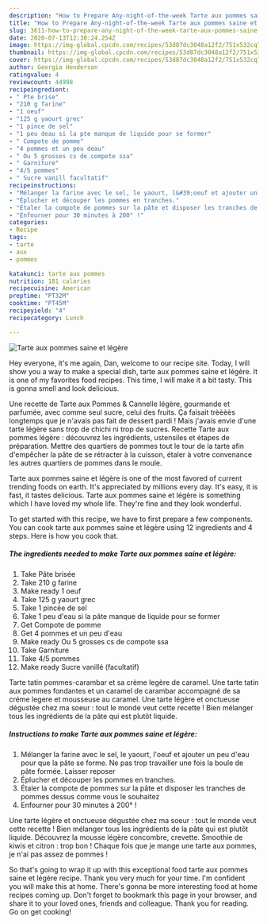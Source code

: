 ```yaml
---
description: "How to Prepare Any-night-of-the-week Tarte aux pommes saine et légère"
title: "How to Prepare Any-night-of-the-week Tarte aux pommes saine et légère"
slug: 3611-how-to-prepare-any-night-of-the-week-tarte-aux-pommes-saine-et-legere
date: 2020-07-13T12:30:24.254Z
image: https://img-global.cpcdn.com/recipes/53d87dc3048a12f2/751x532cq70/tarte-aux-pommes-saine-et-legere-photo-principale-de-la-recette.jpg
thumbnail: https://img-global.cpcdn.com/recipes/53d87dc3048a12f2/751x532cq70/tarte-aux-pommes-saine-et-legere-photo-principale-de-la-recette.jpg
cover: https://img-global.cpcdn.com/recipes/53d87dc3048a12f2/751x532cq70/tarte-aux-pommes-saine-et-legere-photo-principale-de-la-recette.jpg
author: Georgia Henderson
ratingvalue: 4
reviewcount: 44998
recipeingredient:
- " Pte brise"
- "210 g farine"
- "1 oeuf"
- "125 g yaourt grec"
- "1 pince de sel"
- "1 peu deau si la pte manque de liquide pour se former"
- " Compote de pomme"
- "4 pommes et un peu deau"
- " Ou 5 grosses cs de compote ssa"
- " Garniture"
- "4/5 pommes"
- " Sucre vanill facultatif"
recipeinstructions:
- "Mélanger la farine avec le sel, le yaourt, l&#39;oeuf et ajouter un peu d&#39;eau pour que la pâte se forme. Ne pas trop travailler une fois la boule de pâte formée. Laisser reposer"
- "Éplucher et découper les pommes en tranches."
- "Étaler la compote de pommes sur la pâte et disposer les tranches de pommes dessus comme vous le souhaitez"
- "Enfourner pour 30 minutes à 200° !"
categories:
- Recipe
tags:
- tarte
- aux
- pommes

katakunci: tarte aux pommes 
nutrition: 181 calories
recipecuisine: American
preptime: "PT32M"
cooktime: "PT45M"
recipeyield: "4"
recipecategory: Lunch

---
```



![Tarte aux pommes saine et légère](https://img-global.cpcdn.com/recipes/53d87dc3048a12f2/751x532cq70/tarte-aux-pommes-saine-et-legere-photo-principale-de-la-recette.jpg)

Hey everyone, it's me again, Dan, welcome to our recipe site. Today, I will show you a way to make a special dish, tarte aux pommes saine et légère. It is one of my favorites food recipes. This time, I will make it a bit tasty. This is gonna smell and look delicious.

Une recette de Tarte aux Pommes &amp; Cannelle légère, gourmande et parfumée, avec comme seul sucre, celui des fruits. Ça faisait trèèèès longtemps que je n&#39;avais pas fait de dessert pardi ! Mais j&#39;avais envie d&#39;une tarte légère sans trop de chichi ni trop de sucres. Recette Tarte aux pommes légère : découvrez les ingrédients, ustensiles et étapes de préparation. Mettre des quartiers de pommes tout le tour de la tarte afin d&#39;empêcher la pâte de se rétracter à la cuisson, étaler à votre convenance les autres quartiers de pommes dans le moule.

Tarte aux pommes saine et légère is one of the most favored of current trending foods on earth. It's appreciated by millions every day. It's easy, it is fast, it tastes delicious. Tarte aux pommes saine et légère is something which I have loved my whole life. They're fine and they look wonderful.


To get started with this recipe, we have to first prepare a few components. You can cook tarte aux pommes saine et légère using 12 ingredients and 4 steps. Here is how you cook that.

<!--inarticleads1-->

##### The ingredients needed to make Tarte aux pommes saine et légère:

1. Take  Pâte brisée
1. Take 210 g farine
1. Make ready 1 oeuf
1. Take 125 g yaourt grec
1. Take 1 pincée de sel
1. Take 1 peu d&#39;eau si la pâte manque de liquide pour se former
1. Get  Compote de pomme
1. Get 4 pommes et un peu d&#39;eau
1. Make ready  Ou 5 grosses cs de compote ssa
1. Take  Garniture
1. Take 4/5 pommes
1. Make ready  Sucre vanillé (facultatif)


Tarte tatin pommes-carambar et sa crème legère de caramel. Une tarte tatin aux pommes fondantes et un caramel de carambar accompagné de sa créme legere et mousseuse au caramel. Une tarte légère et onctueuse dégustée chez ma soeur : tout le monde veut cette recette ! Bien mélanger tous les ingrédients de la pâte qui est plutôt liquide. 

<!--inarticleads2-->

##### Instructions to make Tarte aux pommes saine et légère:

1. Mélanger la farine avec le sel, le yaourt, l&#39;oeuf et ajouter un peu d&#39;eau pour que la pâte se forme. Ne pas trop travailler une fois la boule de pâte formée. Laisser reposer
1. Éplucher et découper les pommes en tranches.
1. Étaler la compote de pommes sur la pâte et disposer les tranches de pommes dessus comme vous le souhaitez
1. Enfourner pour 30 minutes à 200° !


Une tarte légère et onctueuse dégustée chez ma soeur : tout le monde veut cette recette ! Bien mélanger tous les ingrédients de la pâte qui est plutôt liquide. Découvrez la mousse légère concombre, crevette. Smoothie de kiwis et citron : trop bon ! Chaque fois que je mange une tarte aux pommes, je n&#39;ai pas assez de pommes ! 

So that's going to wrap it up with this exceptional food tarte aux pommes saine et légère recipe. Thank you very much for your time. I'm confident you will make this at home. There's gonna be more interesting food at home recipes coming up. Don't forget to bookmark this page in your browser, and share it to your loved ones, friends and colleague. Thank you for reading. Go on get cooking!

